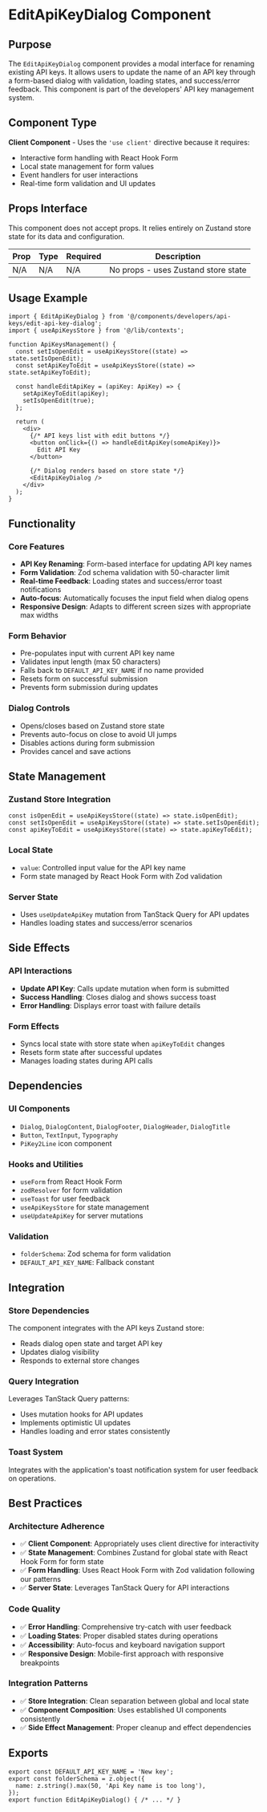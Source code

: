# EditApiKeyDialog Component

## Purpose

The `EditApiKeyDialog` component provides a modal interface for renaming existing API keys. It allows users to update the name of an API key through a form-based dialog with validation, loading states, and success/error feedback. This component is part of the developers' API key management system.

## Component Type

**Client Component** - Uses the `'use client'` directive because it requires:
- Interactive form handling with React Hook Form
- Local state management for form values
- Event handlers for user interactions
- Real-time form validation and UI updates

## Props Interface

This component does not accept props. It relies entirely on Zustand store state for its data and configuration.

| Prop | Type | Required | Description |
|------|------|----------|-------------|
| N/A | N/A | N/A | No props - uses Zustand store state |

## Usage Example

```tsx
import { EditApiKeyDialog } from '@/components/developers/api-keys/edit-api-key-dialog';
import { useApiKeysStore } from '@/lib/contexts';

function ApiKeysManagement() {
  const setIsOpenEdit = useApiKeysStore((state) => state.setIsOpenEdit);
  const setApiKeyToEdit = useApiKeysStore((state) => state.setApiKeyToEdit);

  const handleEditApiKey = (apiKey: ApiKey) => {
    setApiKeyToEdit(apiKey);
    setIsOpenEdit(true);
  };

  return (
    <div>
      {/* API keys list with edit buttons */}
      <button onClick={() => handleEditApiKey(someApiKey)}>
        Edit API Key
      </button>
      
      {/* Dialog renders based on store state */}
      <EditApiKeyDialog />
    </div>
  );
}
```

## Functionality

### Core Features
- **API Key Renaming**: Form-based interface for updating API key names
- **Form Validation**: Zod schema validation with 50-character limit
- **Real-time Feedback**: Loading states and success/error toast notifications
- **Auto-focus**: Automatically focuses the input field when dialog opens
- **Responsive Design**: Adapts to different screen sizes with appropriate max widths

### Form Behavior
- Pre-populates input with current API key name
- Validates input length (max 50 characters)
- Falls back to `DEFAULT_API_KEY_NAME` if no name provided
- Resets form on successful submission
- Prevents form submission during updates

### Dialog Controls
- Opens/closes based on Zustand store state
- Prevents auto-focus on close to avoid UI jumps
- Disables actions during form submission
- Provides cancel and save actions

## State Management

### Zustand Store Integration
```tsx
const isOpenEdit = useApiKeysStore((state) => state.isOpenEdit);
const setIsOpenEdit = useApiKeysStore((state) => state.setIsOpenEdit);
const apiKeyToEdit = useApiKeysStore((state) => state.apiKeyToEdit);
```

### Local State
- `value`: Controlled input value for the API key name
- Form state managed by React Hook Form with Zod validation

### Server State
- Uses `useUpdateApiKey` mutation from TanStack Query for API updates
- Handles loading states and success/error scenarios

## Side Effects

### API Interactions
- **Update API Key**: Calls update mutation when form is submitted
- **Success Handling**: Closes dialog and shows success toast
- **Error Handling**: Displays error toast with failure details

### Form Effects
- Syncs local state with store state when `apiKeyToEdit` changes
- Resets form state after successful updates
- Manages loading states during API calls

## Dependencies

### UI Components
- `Dialog`, `DialogContent`, `DialogFooter`, `DialogHeader`, `DialogTitle`
- `Button`, `TextInput`, `Typography`
- `PiKey2Line` icon component

### Hooks and Utilities
- `useForm` from React Hook Form
- `zodResolver` for form validation
- `useToast` for user feedback
- `useApiKeysStore` for state management
- `useUpdateApiKey` for server mutations

### Validation
- `folderSchema`: Zod schema for form validation
- `DEFAULT_API_KEY_NAME`: Fallback constant

## Integration

### Store Dependencies
The component integrates with the API keys Zustand store:
- Reads dialog open state and target API key
- Updates dialog visibility
- Responds to external store changes

### Query Integration
Leverages TanStack Query patterns:
- Uses mutation hooks for API updates
- Implements optimistic UI updates
- Handles loading and error states consistently

### Toast System
Integrates with the application's toast notification system for user feedback on operations.

## Best Practices

### Architecture Adherence
- ✅ **Client Component**: Appropriately uses client directive for interactivity
- ✅ **State Management**: Combines Zustand for global state with React Hook Form for form state
- ✅ **Form Handling**: Uses React Hook Form with Zod validation following our patterns
- ✅ **Server State**: Leverages TanStack Query for API interactions

### Code Quality
- ✅ **Error Handling**: Comprehensive try-catch with user feedback
- ✅ **Loading States**: Proper disabled states during operations
- ✅ **Accessibility**: Auto-focus and keyboard navigation support
- ✅ **Responsive Design**: Mobile-first approach with responsive breakpoints

### Integration Patterns
- ✅ **Store Integration**: Clean separation between global and local state
- ✅ **Component Composition**: Uses established UI components consistently
- ✅ **Side Effect Management**: Proper cleanup and effect dependencies

## Exports

```tsx
export const DEFAULT_API_KEY_NAME = 'New key';
export const folderSchema = z.object({
  name: z.string().max(50, 'Api Key name is too long'),
});
export function EditApiKeyDialog() { /* ... */ }
```